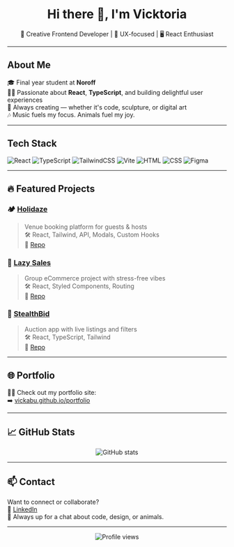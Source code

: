 <!-- Banner (valgfritt, kan lastes opp som repo image) -->
<!-- ![Banner](./your-banner-image.png) -->

<h1 align="center">Hi there 👋, I'm Vicktoria</h1>
<p align="center">🎨 Creative Frontend Developer | 🧠 UX-focused | 🖥️ React Enthusiast</p>

---

## About Me

🎓 Final year student at **Noroff**  
🧑‍💻 Passionate about **React**, **TypeScript**, and building delightful user experiences  
🎨 Always creating — whether it's code, sculpture, or digital art  
🎶 Music fuels my focus. Animals fuel my joy.

---

## Tech Stack

![React](https://img.shields.io/badge/React-61DAFB?logo=react&logoColor=black&style=flat)
![TypeScript](https://img.shields.io/badge/TypeScript-3178C6?logo=typescript&logoColor=white&style=flat)
![TailwindCSS](https://img.shields.io/badge/Tailwind-38B2AC?logo=tailwindcss&logoColor=white&style=flat)
![Vite](https://img.shields.io/badge/Vite-646CFF?logo=vite&logoColor=white&style=flat)
![HTML](https://img.shields.io/badge/HTML5-E34F26?logo=html5&logoColor=white&style=flat)
![CSS](https://img.shields.io/badge/CSS3-1572B6?logo=css3&logoColor=white&style=flat)
![Figma](https://img.shields.io/badge/Figma-F24E1E?logo=figma&logoColor=white&style=flat)

---

## 🔥 Featured Projects

### 🏕️ [Holidaze](https://holidaze-mode.netlify.app/)
> Venue booking platform for guests & hosts  
🛠️ React, Tailwind, API, Modals, Custom Hooks  
🔗 [Repo](https://github.com/Vickabu/holidaze-pe2)

### 🛒 [Lazy Sales](https://lazysales.netlify.app/)
> Group eCommerce project with stress-free vibes  
🛠️ React, Styled Components, Routing  
🔗 [Repo](https://github.com/Vickabu/ca-js-frameworks)

### 🔐 [StealthBid](https://stealth-bid.netlify.app/)
> Auction app with live listings and filters  
🛠️ React, TypeScript, Tailwind  
🔗 [Repo](https://github.com/Vickabu/StealthBid)

---

## 🌐 Portfolio

👩‍🎨 Check out my portfolio site:  
➡️ [vickabu.github.io/portfolio](https://vickabu.netlify.app/)

---

## 📈 GitHub Stats

<p align="center">
  <img src="https://github-readme-stats.vercel.app/api?username=Vickabu&show_icons=true&theme=radical" alt="GitHub stats" />
</p>

---

## 📫 Contact

Want to connect or collaborate?  
📧 [LinkedIn](https://www.linkedin.com/in/vicktoria-alexandra-bure-a98b1815a/)  
🐾 Always up for a chat about code, design, or animals.

---

<p align="center">
  <img src="https://komarev.com/ghpvc/?username=Vickabu&style=flat-square&color=9F7AEA" alt="Profile views" />
</p>


<!--
**Vickabu/vickabu** is a ✨ _special_ ✨ repository because its `README.md` (this file) appears on your GitHub profile.

Here are some ideas to get you started:

- 🔭 I’m currently working on ...
- 🌱 I’m currently learning ...
- 👯 I’m looking to collaborate on ...
- 🤔 I’m looking for help with ...
- 💬 Ask me about ...
- 📫 How to reach me: ...
- 😄 Pronouns: ...
- ⚡ Fun fact: ...
-->
